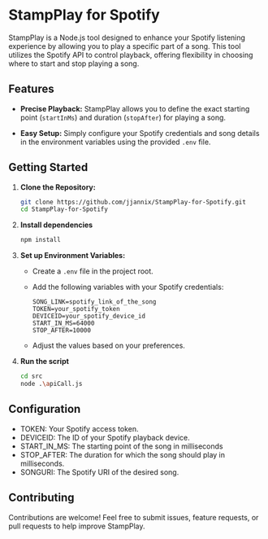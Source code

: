 # StampPlay for Spotify

StampPlay is a Node.js tool designed to enhance your Spotify listening experience by allowing you to play a specific part of a song. This tool utilizes the Spotify API to control playback, offering flexibility in choosing where to start and stop playing a song.

## Features

- **Precise Playback:** StampPlay allows you to define the exact starting point (`startInMs`) and duration (`stopAfter`) for playing a song.

- **Easy Setup:** Simply configure your Spotify credentials and song details in the environment variables using the provided `.env` file.

## Getting Started

1. **Clone the Repository:**
   ```bash
   git clone https://github.com/jjannix/StampPlay-for-Spotify.git
   cd StampPlay-for-Spotify
   ```

2. **Install dependencies**
   ```bash
   npm install
   ```

3. **Set up Environment Variables:**
    - Create a `.env` file in the project root.
    - Add the following variables with your Spotify credentials:

      ```env
      SONG_LINK=spotify_link_of_the_song
      TOKEN=your_spotify_token
      DEVICEID=your_spotify_device_id
      START_IN_MS=64000
      STOP_AFTER=10000
      ```
    - Adjust the values based on your preferences.

4. **Run the script**
      ```bash
      cd src
      node .\apiCall.js 
      ```
## Configuration

- TOKEN: Your Spotify access token.
- DEVICEID: The ID of your Spotify playback device.
- START_IN_MS: The starting point of the song in milliseconds
- STOP_AFTER: The duration for which the song should play in milliseconds.
- SONGURI: The Spotify URI of the desired song.

## Contributing

Contributions are welcome! Feel free to submit issues, feature requests, or pull requests to help improve StampPlay.